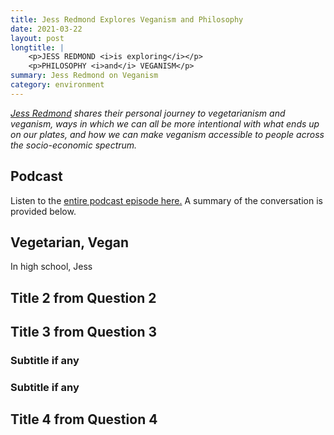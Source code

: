 ```yaml
---
title: Jess Redmond Explores Veganism and Philosophy
date: 2021-03-22
layout: post
longtitle: |
    <p>JESS REDMOND <i>is exploring</i></p>
    <p>PHILOSOPHY <i>and</i> VEGANISM</p>
summary: Jess Redmond on Veganism
category: environment
---
```


<i>[Jess Redmond](https://www.linkedin.com/in/jessica-redmond-5ab095191/) shares their personal journey to vegetarianism and veganism, ways in which we can all be more intentional with what ends up on our plates, and how we can make veganism accessible to people across the socio-economic spectrum.</i>

## Podcast
Listen to the [entire podcast episode here.](https://drive.google.com/file/d/1V1BwAP8pcWZQ5iTBNZuc-qgMJp0g2YJy/view?usp=sharing) A summary of the conversation is provided below.

## Vegetarian, Vegan
In high school, Jess




## Title 2 from Question 2




## Title 3 from Question 3
### Subtitle if any



### Subtitle if any


## Title 4 from Question 4 


